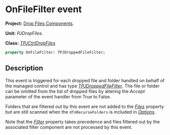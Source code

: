 # OnFileFilter event #

**Project:** [Drop Files Components](DropFilesComponents.md).

**Unit:** _PJDropFiles_.

**Class:** _[TPJCtrlDropFiles](TPJCtrlDropFiles.md)_

```pascal
property OnFileFilter: TPJDroppedFileFilter;
```

## Description ##

This event is triggered for each dropped file and folder handled on behalf of the managed control and has type _[TPJDroppedFileFilter](TPJDroppedFileFilter.md)_. The file or folder can be omitted from the list of dropped files by altering the _Accept_ parameter of the event handler from True to False.

Folders that are filtered out by this event are not added to the _[Files](TPJCtrlDropFilesFiles.md)_ property but are still scanned when the `dfoRecurseFolders` is included in _[Options](TPJCtrlDropFilesOptions.md)_.

Note that the _[Filter](TPJCtrlDropFilesFilter.md)_ property takes precedence and files filtered out by the associated filter component are not processed by this event.